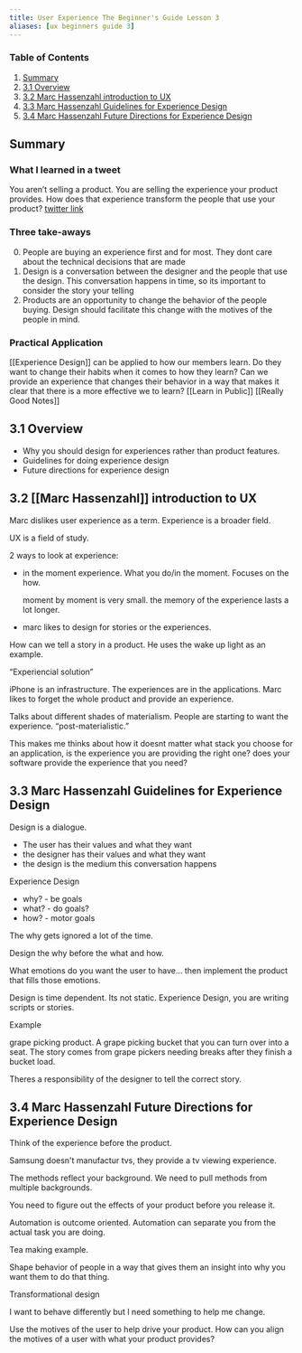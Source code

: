 ```yaml
---
title: User Experience The Beginner's Guide Lesson 3
aliases: [ux beginners guide 3]
---
```


### Table of Contents

1.  [Summary](notes/user-experience-beginners-guide-lesson-3#orgb6af7c7)
2.  [3.1 Overview](notes/user-experience-beginners-guide-lesson-3#org66c3037)
3.  [3.2 Marc Hassenzahl introduction to UX](notes/user-experience-beginners-guide-lesson-3#org8891a47)
4.  [3.3 Marc Hassenzahl Guidelines for Experience Design](notes/user-experience-beginners-guide-lesson-3#orgfcf5713)
5.  [3.4 Marc Hassenzahl Future Directions for Experience Design](notes/user-experience-beginners-guide-lesson-3#orgec92c2e)

## Summary

### What I learned in a tweet

You aren&rsquo;t selling a product. You are selling the experience your product provides. How does that experience transform the people that use your product? [twitter link](https://twitter.com/_jonesian/status/1265666729948127233)

### Three take-aways

0.  People are buying an experience first and for most. They dont care about the technical decisions that are made
1.  Design is a conversation between the designer and the people that use the design. This conversation happens in time, so its important to consider the story your telling
2.  Products are an opportunity to change the behavior of the people buying. Design should facilitate this change with the motives of the people in mind.

### Practical Application

[[Experience Design]] can be applied to how our members learn. Do they want to change their habits when it comes to how they learn? Can we provide an experience that changes their behavior in a way that makes it clear that there is a more effective we to learn? [[Learn in Public]] [[Really Good Notes]]

<a id="org66c3037"></a>

## 3.1 Overview

- Why you should design for experiences rather than product features.
- Guidelines for doing experience design
- Future directions for experience design

<a id="org8891a47"></a>

## 3.2 [[Marc Hassenzahl]] introduction to UX

Marc dislikes user experience as a term. Experience is a broader field.

UX is a field of study.

2 ways to look at experience:

- in the moment experience. What you do/in the moment. Focuses on the how.

  moment by moment is very small. the memory of the experience lasts a lot longer.

- marc likes to design for stories or the experiences.

How can we tell a story in a product. He uses the wake up light as an example.

&ldquo;Experiencial solution&rdquo;

iPhone is an infrastructure. The experiences are in the applications. Marc likes to forget the whole product and provide an experience.

Talks about different shades of materialism. People are starting to want the experience. &ldquo;post-materialistic.&rdquo;

This makes me thinks about how it doesnt matter what stack you choose for an application, is the experience you are providing the right one? does your software provide the experience that you need?

<a id="orgfcf5713"></a>

## 3.3 Marc Hassenzahl Guidelines for Experience Design

Design is a dialogue.

- The user has their values and what they want
- the designer has their values and what they want
- the design is the medium this conversation happens

Experience Design

- why? - be goals
- what? - do goals?
- how? - motor goals

The why gets ignored a lot of the time.

Design the why before the what and how.

What emotions do you want the user to have&#x2026; then implement the product that fills those emotions.

Design is time dependent. Its not static. Experience Design, you are writing scripts or stories.

Example

grape picking product. A grape picking bucket that you can turn over into a seat. The story comes from grape pickers needing breaks after they finish a bucket load.

Theres a responsibility of the designer to tell the correct story.

<a id="orgec92c2e"></a>

## 3.4 Marc Hassenzahl Future Directions for Experience Design

Think of the experience before the product.

Samsung doesn't manufactur tvs, they provide a tv viewing experience.

The methods reflect your background. We need to pull methods from multiple backgrounds.

You need to figure out the effects of your product before you release it.

Automation is outcome oriented. Automation can separate you from the actual task you are doing.

Tea making example.

Shape behavior of people in a way that gives them an insight into why you want them to do that thing.

Transformational design

I want to behave differently but I need something to help me change.

Use the motives of the user to help drive your product. How can you align the motives of a user with what your product provides?